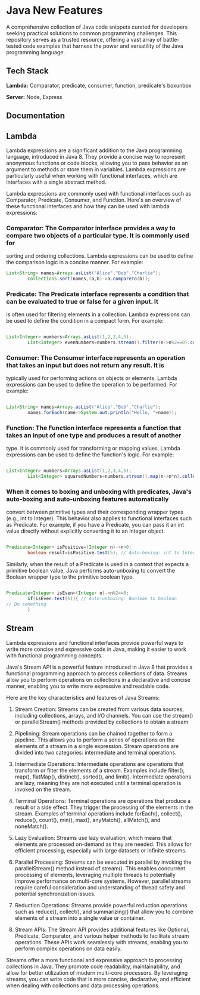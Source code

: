 # Java New Features

A comprehensive collection of Java code snippets curated for developers seeking practical solutions to common
programming challenges. This repository serves as a trusted resource, offering a vast array of battle-tested code
examples that harness the power and versatility of the Java programming language.

## Tech Stack

**Lambda:** Comparator, predicate, consumer, function, predicate's boxunbox

**Server:** Node, Express

## Documentation

## Lambda
Lambda expressions are a significant addition to the Java programming language, introduced in Java 8. They provide a
concise way to represent anonymous functions or code blocks, allowing you to pass behavior as an argument to methods or
store them in variables. Lambda expressions are particularly useful when working with functional interfaces, which are
interfaces with a single abstract method.

Lambda expressions are commonly used with functional interfaces such as Comparator, Predicate, Consumer, and Function.
Here's an overview of these functional interfaces and how they can be used with lambda expressions:

### Comparator: The Comparator interface provides a way to compare two objects of a particular type. It is commonly used for
sorting and ordering collections. Lambda expressions can be used to define the comparison logic in a concise manner. For
example:

```java
List<String> names=Arrays.asList("Alice","Bob","Charlie");
        Collections.sort(names,(a,b)->a.compareTo(b));
```

### Predicate: The Predicate interface represents a condition that can be evaluated to true or false for a given input. It
is often used for filtering elements in a collection. Lambda expressions can be used to define the condition in a
compact form. For example:

```java

List<Integer> numbers=Arrays.asList(1,2,3,4,5);
        List<Integer> evenNumbers=numbers.stream().filter(n->n%2==0).collect(Collectors.toList());
```

### Consumer: The Consumer interface represents an operation that takes an input but does not return any result. It is
typically used for performing actions on objects or elements. Lambda expressions can be used to define the operation to
be performed. For example:

```java

List<String> names=Arrays.asList("Alice","Bob","Charlie");
        names.forEach(name->System.out.println("Hello, "+name));
```

### Function: The Function interface represents a function that takes an input of one type and produces a result of another
type. It is commonly used for transforming or mapping values. Lambda expressions can be used to define the function's
logic. For example:

```java

List<Integer> numbers=Arrays.asList(1,2,3,4,5);
        List<Integer> squaredNumbers=numbers.stream().map(n->n*n).collect(Collectors.toList());
```

### When it comes to boxing and unboxing with predicates, Java's auto-boxing and auto-unboxing features automatically
convert between primitive types and their corresponding wrapper types (e.g., int to Integer). This behavior also applies
to functional interfaces such as Predicate. For example, if you have a Predicate<Integer>, you can pass it an int value
directly without explicitly converting it to an Integer object.

```java

Predicate<Integer> isPositive=(Integer n)->n>0;
        boolean result=isPositive.test(5); // Auto-boxing: int to Integer
```

Similarly, when the result of a Predicate is used in a context that expects a primitive boolean value, Java performs
auto-unboxing to convert the Boolean wrapper type to the primitive boolean type.

```java

Predicate<Integer> isEven=(Integer n)->n%2==0;
        if(isEven.test(6)){ // Auto-unboxing: Boolean to boolean
// Do something
        }
```
## Stream

Lambda expressions and functional interfaces provide powerful ways to write more concise and expressive code in Java,
making it easier to work with functional programming concepts.

Java's Stream API is a powerful feature introduced in Java 8 that provides a functional programming approach to process collections of data. Streams allow you to perform operations on collections in a declarative and concise manner, enabling you to write more expressive and readable code.

Here are the key characteristics and features of Java Streams:

1. Stream Creation: Streams can be created from various data sources, including collections, arrays, and I/O channels. You can use the stream() or parallelStream() methods provided by collections to obtain a stream.

2. Pipelining: Stream operations can be chained together to form a pipeline. This allows you to perform a series of operations on the elements of a stream in a single expression. Stream operations are divided into two categories: intermediate and terminal operations.

3. Intermediate Operations: Intermediate operations are operations that transform or filter the elements of a stream. Examples include filter(), map(), flatMap(), distinct(), sorted(), and limit(). Intermediate operations are lazy, meaning they are not executed until a terminal operation is invoked on the stream.

4. Terminal Operations: Terminal operations are operations that produce a result or a side effect. They trigger the processing of the elements in the stream. Examples of terminal operations include forEach(), collect(), reduce(), count(), min(), max(), anyMatch(), allMatch(), and noneMatch().

5. Lazy Evaluation: Streams use lazy evaluation, which means that elements are processed on-demand as they are needed. This allows for efficient processing, especially with large datasets or infinite streams.

6. Parallel Processing: Streams can be executed in parallel by invoking the parallelStream() method instead of stream(). This enables concurrent processing of elements, leveraging multiple threads to potentially improve performance on multi-core systems. However, parallel streams require careful consideration and understanding of thread safety and potential synchronization issues.

7. Reduction Operations: Streams provide powerful reduction operations such as reduce(), collect(), and summarizing() that allow you to combine elements of a stream into a single value or container.

8. Stream APIs: The Stream API provides additional features like Optional, Predicate, Comparator, and various helper methods to facilitate stream operations. These APIs work seamlessly with streams, enabling you to perform complex operations on data easily.

Streams offer a more functional and expressive approach to processing collections in Java. They promote code readability, maintainability, and allow for better utilization of modern multi-core processors. By leveraging streams, you can write code that is more concise, declarative, and efficient when dealing with collections and data processing operations.